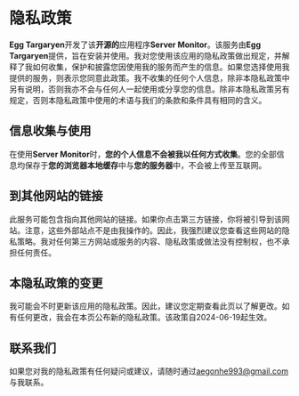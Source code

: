 # 隐私政策

**Egg Targaryen**开发了该**开源的**应用程序**Server Monitor**。该服务由**Egg Targaryen**提供，旨在安装并使用。我对您使用该应用的隐私政策做出规定，并解释了我如何收集，保护和披露您因使用我的服务而产生的信息。如果您选择使用我提供的服务，则表示您同意此政策。我不收集的任何个人信息，除非本隐私政策中另有说明，否则我亦不会与任何人一起使用或分享您的信息。除非本隐私政策另有规定，否则本隐私政策中使用的术语与我们的条款和条件具有相同的含义。

## 信息收集与使用

在使用**Server Monitor**时，**您的个人信息不会被我以任何方式收集**。您的全部信息均保存于**您的浏览器本地缓存**中与**您的服务器**中，不会被上传至互联网。

## 到其他网站的链接

此服务可能包含指向其他网站的链接。如果你点击第三方链接，你将被引导到该网站。注意，这些外部站点不是由我操作的。因此，我强烈建议您查看这些网站的隐私策略。我对任何第三方网站或服务的内容、隐私政策或做法没有控制权，也不承担任何责任。

## 本隐私政策的变更

我可能会不时更新该应用的隐私政策。因此，建议您定期查看此页以了解更改。如有任何更改，我会在本页公布新的隐私政策。该政策自2024-06-19起生效。

## 联系我们

如果您对我的隐私政策有任何疑问或建议，请随时通过[aegonhe993@gmail.com](mailto:aegonhe993@gmail.com)与我联系。
